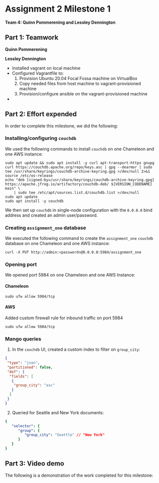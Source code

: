 # Assignment 2 Milestone 1

__Team 4: Quinn Pommerening and Lessley Dennington__

## Part 1: Teamwork

__Quinn Pommerening__


__Lessley Dennington__

* Installed vagrant on local machine
* Configured Vagrantfile to:
    1. Provision Ubuntu 20.04 Focal Fossa machine on VirtualBox
    2. Copy needed files from host machine to vagrant-provisioned
       machine
    3. Provision/configure ansible on the vagrant-provisioned machine
* 

## Part 2: Effort expended

In order to complete this milestone, we did the following:

### Installing/configuring `couchdb`

We used the following commands to install `couchdb` on one Chameleon and one AWS
instance:

```
sudo apt update && sudo apt install -y curl apt-transport-https gnupg
curl https://couchdb.apache.org/repo/keys.asc | gpg --dearmor | sudo tee /usr/share/keyrings/couchdb-archive-keyring.gpg >/dev/null 2>&1
source /etc/os-release
echo "deb [signed-by=/usr/share/keyrings/couchdb-archive-keyring.gpg] https://apache.jfrog.io/artifactory/couchdb-deb/ ${VERSION_CODENAME} main" \
    | sudo tee /etc/apt/sources.list.d/couchdb.list >/dev/null
sudo apt update
sudo apt install -y couchdb
```
We then set up `couchdb` in single-node configuration with the `0.0.0.0` bind
address and created an admin user/password.

### Creating `assignment_one` database

We executed the following command to create the `assignment_one` `couchdb`
database on one Chameleon and one AWS instance:

`curl -X PUT http://admin:<password>@0.0.0.0:5984/assignment_one`

### Opening port 

We opened port 5984 on one Chameleon and one AWS Instance:
#### Chameleon
`sudo ufw allow 5984/tcp`

#### AWS
Added custom firewall rule for inbound traffic on port 5984

`sudo ufw allow 5984/tcp`

### Mango queries

1. In the `couchdb` UI, created a custom index to filter on `group_city`:

``` json
{
 "type": "json",
 "partitioned": false,
 "def": {
  "fields": [
   {
    "group_city": "asc"
   }
  ]
 }
}
```

2. Queried for Seattle and New York documents:

``` yaml
{
   "selector": {
      "group": {
         "group_city": "Seattle" // "New York"
      }
   }
}
```

## Part 3: Video demo

The following is a demonstration of the work completed for this milestone:


